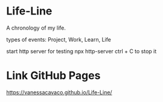 # Life-Line
A chronology of my life.

types of events: Project, Work, Learn, Life

start http server for testing 
npx http-server
ctrl + C to stop it

# Link GitHub Pages
https://vanessacavaco.github.io/Life-Line/

